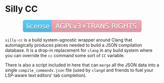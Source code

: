 # Silly CC

<p align="center">
  <a href="./LICENSE">
    <img alt="License: AGPLv3+TRANS RIGHTS" src="./img/license-badge.svg">
  </a>
</p>

`silly-cc` is a build system-agnostic wrapper around Clang that automagically
produces pieces needed to build a JSON compilation database.  It is a drop-in
replacement for `clang` in any build system where you can override the `cc`
command some sort of `CC` variable.

There is also a script included in here that can `merge` all the JSON data into
a single `compile_commands.json` file (used by `clangd` and friends to fuel your
LSP-aware text editors' tab completion).
